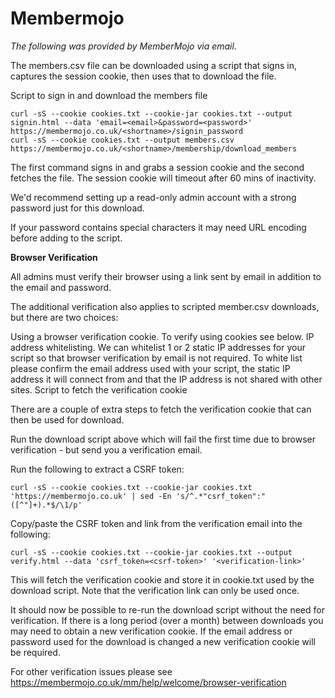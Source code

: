# Membermojo

_The following was provided by MemberMojo via email._

The members.csv file can be downloaded using a script that signs in, captures the session cookie, then uses that to download the file.

Script to sign in and download the members file

```shell
curl -sS --cookie cookies.txt --cookie-jar cookies.txt --output signin.html --data 'email=<email>&password=<password>' https://membermojo.co.uk/<shortname>/signin_password
curl -sS --cookie cookies.txt --output members.csv https://membermojo.co.uk/<shortname>/membership/download_members
```

The first command signs in and grabs a session cookie and the second fetches the file. The session cookie will timeout after 60 mins of inactivity.

We'd recommend setting up a read-only admin account with a strong password just for this download.

If your password contains special characters it may need URL encoding before adding to the script.

**Browser Verification**

All admins must verify their browser using a link sent by email in addition to the email and password.

The additional verification also applies to scripted member.csv downloads, but there are two choices:

Using a browser verification cookie. To verify using cookies see below.
IP address whitelisting. We can whitelist 1 or 2 static IP addresses for your script so that browser verification by email is not required. To white list please confirm the email address used with your script, the static IP address it will connect from and that the IP address is not shared with other sites.
Script to fetch the verification cookie

There are a couple of extra steps to fetch the verification cookie that can then be used for download.

Run the download script above which will fail the first time due to browser verification - but send you a verification email.

Run the following to extract a CSRF token:

```shell
curl -sS --cookie cookies.txt --cookie-jar cookies.txt 'https://membermojo.co.uk' | sed -En 's/^.*"csrf_token":"([^"]+).*$/\1/p'
```
Copy/paste the CSRF token and link from the verification email into the following:

```shell
curl -sS --cookie cookies.txt --cookie-jar cookies.txt --output verify.html --data 'csrf_token=<csrf-token>' '<verification-link>'
```
This will fetch the verification cookie and store it in cookie.txt used by the download script. Note that the verification link can only be used once.

It should now be possible to re-run the download script without the need for verification. If there is a long period (over a month) between downloads you may need to obtain a new verification cookie. If the email address or password used for the download is changed a new verification cookie will be required.

For other verification issues please see https://membermojo.co.uk/mm/help/welcome/browser-verification
